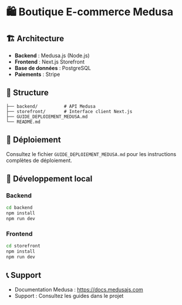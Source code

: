 # 🛍️ Boutique E-commerce Medusa

## 🏗️ Architecture

- **Backend** : Medusa.js (Node.js)
- **Frontend** : Next.js Storefront
- **Base de données** : PostgreSQL
- **Paiements** : Stripe

## 📁 Structure

```
├── backend/          # API Medusa
├── storefront/       # Interface client Next.js
├── GUIDE_DEPLOIEMENT_MEDUSA.md
└── README.md
```

## 🚀 Déploiement

Consultez le fichier `GUIDE_DEPLOIEMENT_MEDUSA.md` pour les instructions complètes de déploiement.

## 🔧 Développement local

### Backend
```bash
cd backend
npm install
npm run dev
```

### Frontend
```bash
cd storefront
npm install
npm run dev
```

## 📞 Support

- Documentation Medusa : https://docs.medusajs.com
- Support : Consultez les guides dans le projet
